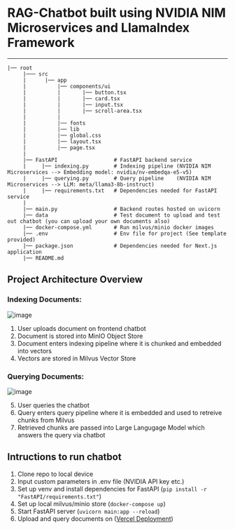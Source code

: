 # RAG-Chatbot built using NVIDIA NIM Microservices and LlamaIndex Framework
--------------------------------------------------------------------------------
```plaintext
|── root
     |─── src                     
     |      |── app 
     |          |── components/ui 
     |          |       |── button.tsx           
     |          |       |── card.tsx           
     |          |       |── input.tsx                
     |          |       |── scroll-area.tsx                
     |          |
     |          |── fonts
     |          |── lib
     |          |── global.css
     |          |── layout.tsx
     |          |── page.tsx 
     |
     |── FastAPI                  # FastAPI backend service           
     |     |── indexing.py        # Indexing pipeline (NVIDIA NIM Microservices --> Embedding model: nvidia/nv-embedqa-e5-v5)  
     |     |── querying.py        # Query pipeline    (NVIDIA NIM Microservices --> LLM: meta/llama3-8b-instruct)
     |     |── requirements.txt   # Dependencies needed for FastAPI service
     |
     |── main.py                  # Backend routes hosted on uvicorn
     |── data                     # Test document to upload and test out chatbot (you can upload your own documents also)
     |── docker-compose.yml       # Run milvus/minio docker images
     |── .env                     # Env file for project (See template provided)
     |── package.json             # Dependencies needed for Next.js application
     |── README.md
```

## Project Architecture Overview

### Indexing Documents:
![image](https://github.com/user-attachments/assets/3e91f1c2-5987-4b48-bd59-06d81a889e3a)

1. User uploads document on frontend chatbot
2. Document is stored into MinIO Object Store
3. Document enters indexing pipeline where it is chunked and embedded into vectors
4. Vectors are stored in Milvus Vector Store

### Querying Documents:
![image](https://github.com/user-attachments/assets/39893436-81b7-41a0-960e-40519ca87b4f)

5. User queries the chatbot
6. Query enters query pipeline where it is embedded and used to retreive chunks from Milvus
7. Retrieved chunks are passed into Large Langugage Model which answers the query via chatbot


## Intructions to run chatbot
1. Clone repo to local device
2. Input custom parameters in .env file (NVIDIA API key etc.)
3. Set up venv and install dependencies for FastAPI (`pip install -r "FastAPI/requirements.txt"`) 
4. Set up local milvus/minio store (`docker-compose up`)
5. Start FastAPI server (`uvicorn main:app --reload`)
6. Upload and query documents on ([Vercel Deployment](https://nvidia-rag-chatbot.vercel.app/))



